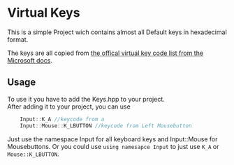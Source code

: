 # Virtual Keys

This is a simple Project wich contains almost all Default keys in hexadecimal format.

The keys are all copied from [the offical virtual key code list from the Microsoft docs](https://docs.microsoft.com/en-us/windows/desktop/inputdev/virtual-key-codes).

## Usage

To use it you have to add the Keys.hpp to your project.  
After adding it to your project, you can use

```cpp
    Input::K_A //keycode from a
    Input::Mouse::K_LBUTTON //keycode from Left Mousebutton
```

Just use the namespace Input for all keyboard keys and Input::Mouse for Mousebuttons. Or you could use `using namesapce Input` to just use `K_A` or `Mouse::K_LBUTTON`.